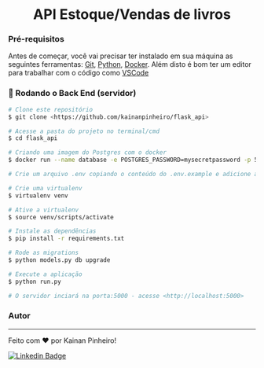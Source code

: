 <h1 align="center">API Estoque/Vendas de livros</h1>

### Pré-requisitos

Antes de começar, você vai precisar ter instalado em sua máquina as seguintes ferramentas:
[Git](https://git-scm.com), [Python](https://www.python.org/), [Docker](https://www.docker.com/).
Além disto é bom ter um editor para trabalhar com o código como [VSCode](https://code.visualstudio.com/)

### 🎲 Rodando o Back End (servidor)

```bash
# Clone este repositório
$ git clone <https://github.com/kainanpinheiro/flask_api>

# Acesse a pasta do projeto no terminal/cmd
$ cd flask_api

# Criando uma imagem do Postgres com o docker
$ docker run --name database -e POSTGRES_PASSWORD=mysecretpassword -p 5432:5432 -d postgres

# Crie um arquivo .env copiando o conteúdo do .env.example e adicione as configurações do seu banco de dados :)

# Crie uma virtualenv
$ virtualenv venv

# Ative a virtualenv
$ source venv/scripts/activate

# Instale as dependências
$ pip install -r requirements.txt

# Rode as migrations
$ python models.py db upgrade

# Execute a aplicação
$ python run.py

# O servidor inciará na porta:5000 - acesse <http://localhost:5000>
```

### Autor

---

Feito com ❤️ por Kainan Pinheiro!

[![Linkedin Badge](https://img.shields.io/badge/-Kainan-Pinheiro-blue?style=flat-square&logo=Linkedin&logoColor=white&link=https://www.linkedin.com/in/kainan-pinheiro-94b212181/)](https://www.linkedin.com/in/kainan-pinheiro-94b212181/)
